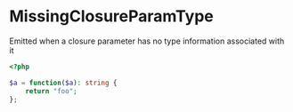 # MissingClosureParamType

Emitted when a closure parameter has no type information associated with it

```php
<?php

$a = function($a): string {
    return "foo";
};
```
